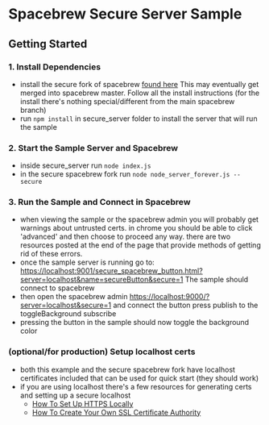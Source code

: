 Spacebrew Secure Server Sample
================

Getting Started
---------------  
  
### 1. Install Dependencies
* install the secure fork of spacebrew [found here](https://github.com/gschomburg/spacebrew) This may eventually get merged into spacebrew master. Follow all the install instructions (for the install there's nothing special/different from the main spacebrew branch)
* run `npm install` in secure_server folder to install the server that will run the sample

### 2. Start the Sample Server and Spacebrew
* inside secure_server run `node index.js`
* in the secure spacebrew fork run `node node_server_forever.js --secure`

### 3. Run the Sample and Connect in Spacebrew
* when viewing the sample or the spacebrew admin you will probably get warnings about untrusted certs. in chrome you should be able to click 'advanced' and then choose to proceed any way. there are two resources posted at the end of the page that provide methods of getting rid of these errors.
* once the sample server is running go to: [https://localhost:9001/secure_spacebrew_button.html?server=localhost&name=secureButton&secure=1](https://localhost:9001/secure_spacebrew_button.html?server=localhost&name=secureButton&secure=1) The sample should connect to spacebrew
* then open the spacebrew admin [https://localhost:9000/?server=localhost&secure=1](https://localhost:9000/?server=localhost&secure=1) and connect the button press publish to the toggleBackground subscribe
* pressing the button in the sample should now toggle the background color 

### (optional/for production) Setup localhost certs
* both this example and the secure spacebrew fork have localhost certificates included that can be used for quick start (they should work)
* if you are using localhost there's a few resources for generating certs and setting up a secure localhost
    - [How To Set Up HTTPS Locally](https://deliciousbrains.com/https-locally-without-browser-privacy-errors/)
    - [How To Create Your Own SSL Certificate Authority](https://deliciousbrains.com/ssl-certificate-authority-for-local-https-development/)
